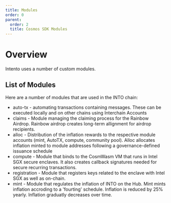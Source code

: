 ```yaml
---
title: Modules
order: 0
parent:
  order: 2
  title: Cosmos SDK Modules
---
```


# Overview

Intento uses a number of custom modules.

## List of Modules

Here are a number of modules that are used in the INTO chain:

- auto-tx - automating transactions containing messages. These can be executed locally and on other chains using Interchain Accounts
- claims - Module managing the claiming process for the Rainbow Airdrop. Rainbow airdrop creates long-term allignment for airdrop recipients. 
- alloc - Distribution of the inflation rewards to the respective module accounts (mint, AutoTX, compute, community pool). Alloc allocates inflation minted to module addresses following a governance-defined issuance schedule
- compute - Module that binds to the CosmWasm VM that runs in Intel SGX secure enclaves. It also creates callback signatures needed for secure recurring transactions.
- registration - Module that registers keys related to the enclave with Intel SGX as well as on-chain. 
- mint - Module that regulates the inflation of INTO on the Hub. Mint mints inflation accroding to a 'fourting' schedule. Inflation is reduced by 25% yearly. Inflation graduatly decreases over time. 